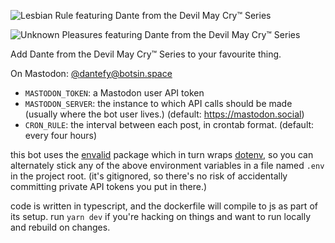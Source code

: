 ![Lesbian Rule featuring Dante from the Devil May Cry™ Series](https://i.imgur.com/s88SLeN.png)

![Unknown Pleasures featuring Dante from the Devil May Cry™ Series](https://i.imgur.com/hMlqoRE.png)

Add Dante from the Devil May Cry™ Series to your favourite thing.

On Mastodon: [@dantefy@botsin.space](https://botsin.space/@dantefy)


- `MASTODON_TOKEN`: a Mastodon user API token
- `MASTODON_SERVER`: the instance to which API calls should be made (usually
  where the bot user lives.) (default: https://mastodon.social)
- `CRON_RULE`: the interval between each post, in crontab format. (default:
  every four hours)

this bot uses the [envalid](https://github.com/af/envalid) package which in turn
wraps [dotenv](https://github.com/motdotla/dotenv), so you can alternately stick
any of the above environment variables in a file named `.env` in the project
root. (it's gitignored, so there's no risk of accidentally committing private
API tokens you put in there.)

code is written in typescript, and the dockerfile will compile to js as part of
its setup. run `yarn dev` if you're hacking on things and want to run locally
and rebuild on changes.
